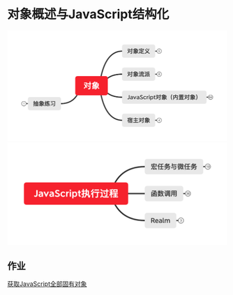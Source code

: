 # 对象概述与JavaScript结构化

![对象](./对象.png)
![JavaScript执行过程](./JavaScript执行过程.png)

## 作业
[获取JavaScript全部固有对象](./global-object.js)